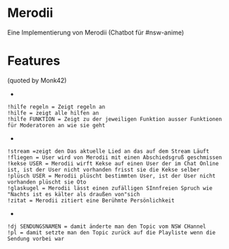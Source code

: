Merodii
=======

Eine Implementierung von Merodii (Chatbot für #nsw-anime)

Features
=======
(quoted by Monk42)

*

    !hilfe regeln = Zeigt regeln an 
    !hilfe = zeigt alle hilfen an 
    !hilfe FUNKTION = Zeigt zu der jeweiligen Funktion ausser Funktionen für Moderatoren an wie sie geht 
*

    !stream =zeigt den Das aktuelle Lied an das auf dem Stream Läuft 
    !fliegen = User wird von Merodii mit einen Abschiedsgruß geschmissen 
    !kekse USER = Merodii wirft Kekse auf einen User der im Chat Online ist, ist der User nicht vorhanden frisst sie die Kekse selber 
    !plüsch USER = Merodii plüscht bestimmten User, ist der User nicht vorhanden plüscht sie Oto 
    !glaskugel = Merodii lässt einen zufälligen SInnfreien Spruch wie "Nachts ist es kälter als draußen von"sich 
    !zitat = Merodii zitiert eine Berühmte Persönlichkeit 

*

    !dj SENDUNGSNAMEN = damit änderte man den Topic vom NSW CHannel 
    !pl = damit setzte man den Topic zurück auf die Playliste wenn die Sendung vorbei war
